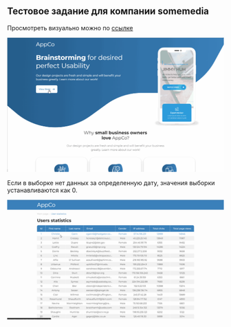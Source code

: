 ## Тестовое задание для компании somemedia

Просмотреть визуально можно по [ссылке](https://peregonb.github.io/Somemedia/)

![Alt Text](./docs/demo.gif)

Если в выборке нет данных за определенную дату, значения выборки устанавливаются как 0.

![Alt Text](./docs/demo2.gif)

